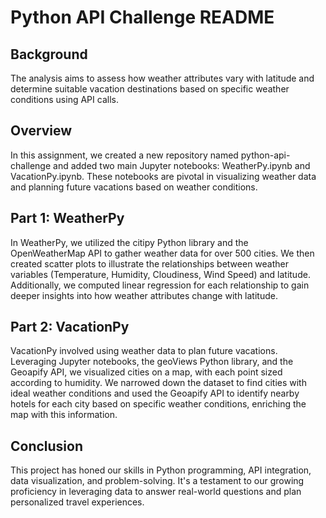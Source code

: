 # Python API Challenge README

## Background
The analysis aims to assess how weather attributes vary with latitude and determine suitable vacation destinations based on specific weather conditions using API calls.

## Overview
In this assignment, we created a new repository named python-api-challenge and added two main Jupyter notebooks: WeatherPy.ipynb and VacationPy.ipynb. These notebooks are pivotal in visualizing weather data and planning future vacations based on weather conditions.

## Part 1: WeatherPy
In WeatherPy, we utilized the citipy Python library and the OpenWeatherMap API to gather weather data for over 500 cities. We then created scatter plots to illustrate the relationships between weather variables (Temperature, Humidity, Cloudiness, Wind Speed) and latitude. Additionally, we computed linear regression for each relationship to gain deeper insights into how weather attributes change with latitude.

## Part 2: VacationPy
VacationPy involved using weather data to plan future vacations. Leveraging Jupyter notebooks, the geoViews Python library, and the Geoapify API, we visualized cities on a map, with each point sized according to humidity. We narrowed down the dataset to find cities with ideal weather conditions and used the Geoapify API to identify nearby hotels for each city based on specific weather conditions, enriching the map with this information.

## Conclusion
This project has honed our skills in Python programming, API integration, data visualization, and problem-solving. It's a testament to our growing proficiency in leveraging data to answer real-world questions and plan personalized travel experiences. 
